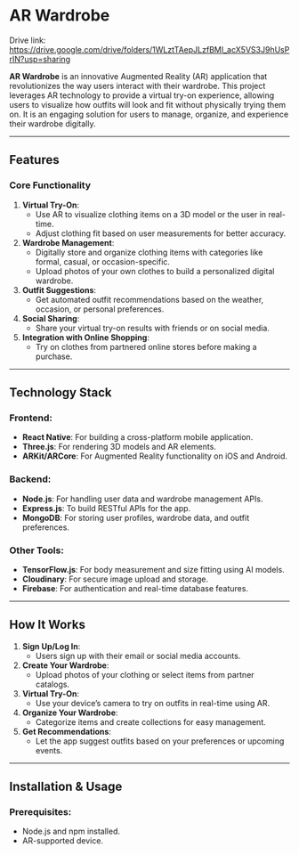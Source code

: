 
# AR Wardrobe
Drive link: https://drive.google.com/drive/folders/1WLztTAepJLzfBMI_acX5VS3J9hUsPrIN?usp=sharing

**AR Wardrobe** is an innovative Augmented Reality (AR) application that revolutionizes the way users interact with their wardrobe. This project leverages AR technology to provide a virtual try-on experience, allowing users to visualize how outfits will look and fit without physically trying them on. It is an engaging solution for users to manage, organize, and experience their wardrobe digitally.

---

## Features

### Core Functionality
1. **Virtual Try-On**:
   - Use AR to visualize clothing items on a 3D model or the user in real-time.
   - Adjust clothing fit based on user measurements for better accuracy.
2. **Wardrobe Management**:
   - Digitally store and organize clothing items with categories like formal, casual, or occasion-specific.
   - Upload photos of your own clothes to build a personalized digital wardrobe.
3. **Outfit Suggestions**:
   - Get automated outfit recommendations based on the weather, occasion, or personal preferences.
4. **Social Sharing**:
   - Share your virtual try-on results with friends or on social media.
5. **Integration with Online Shopping**:
   - Try on clothes from partnered online stores before making a purchase.

---

## Technology Stack

### Frontend:
- **React Native**: For building a cross-platform mobile application.
- **Three.js**: For rendering 3D models and AR elements.
- **ARKit/ARCore**: For Augmented Reality functionality on iOS and Android.

### Backend:
- **Node.js**: For handling user data and wardrobe management APIs.
- **Express.js**: To build RESTful APIs for the app.
- **MongoDB**: For storing user profiles, wardrobe data, and outfit preferences.

### Other Tools:
- **TensorFlow.js**: For body measurement and size fitting using AI models.
- **Cloudinary**: For secure image upload and storage.
- **Firebase**: For authentication and real-time database features.

---

## How It Works

1. **Sign Up/Log In**:
   - Users sign up with their email or social media accounts.
2. **Create Your Wardrobe**:
   - Upload photos of your clothing or select items from partner catalogs.
3. **Virtual Try-On**:
   - Use your device’s camera to try on outfits in real-time using AR.
4. **Organize Your Wardrobe**:
   - Categorize items and create collections for easy management.
5. **Get Recommendations**:
   - Let the app suggest outfits based on your preferences or upcoming events.

---

## Installation & Usage

### Prerequisites:
- Node.js and npm installed.
- AR-supported device.


